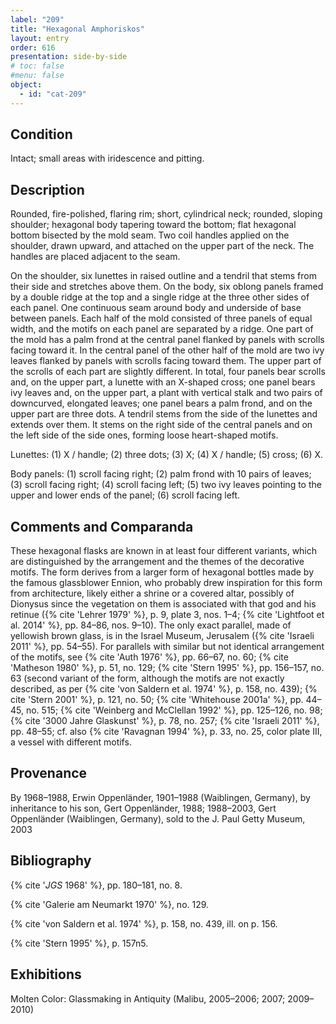 ```yaml
---
label: "209"
title: "Hexagonal Amphoriskos"
layout: entry
order: 616
presentation: side-by-side
# toc: false
#menu: false 
object:
  - id: "cat-209"
---
```


## Condition

Intact; small areas with iridescence and pitting.

## Description

Rounded, fire-polished, flaring rim; short, cylindrical neck; rounded, sloping shoulder; hexagonal body tapering toward the bottom; flat hexagonal bottom bisected by the mold seam. Two coil handles applied on the shoulder, drawn upward, and attached on the upper part of the neck. The handles are placed adjacent to the seam.

On the shoulder, six lunettes in raised outline and a tendril that stems from their side and stretches above them. On the body, six oblong panels framed by a double ridge at the top and a single ridge at the three other sides of each panel. One continuous seam around body and underside of base between panels. Each half of the mold consisted of three panels of equal width, and the motifs on each panel are separated by a ridge. One part of the mold has a palm frond at the central panel flanked by panels with scrolls facing toward it. In the central panel of the other half of the mold are two ivy leaves flanked by panels with scrolls facing toward them. The upper part of the scrolls of each part are slightly different. In total, four panels bear scrolls and, on the upper part, a lunette with an X-shaped cross; one panel bears ivy leaves and, on the upper part, a plant with vertical stalk and two pairs of downcurved, elongated leaves; one panel bears a palm frond, and on the upper part are three dots. A tendril stems from the side of the lunettes and extends over them. It stems on the right side of the central panels and on the left side of the side ones, forming loose heart-shaped motifs.

Lunettes: (1) X / handle; (2) three dots; (3) X; (4) X / handle; (5) cross; (6) X.

Body panels: (1) scroll facing right; (2) palm frond with 10 pairs of leaves; (3) scroll facing right; (4) scroll facing left; (5) two ivy leaves pointing to the upper and lower ends of the panel; (6) scroll facing left.

## Comments and Comparanda

These hexagonal flasks are known in at least four different variants, which are distinguished by the arrangement and the themes of the decorative motifs. The form derives from a larger form of hexagonal bottles made by the famous glassblower Ennion, who probably drew inspiration for this form from architecture, likely either a shrine or a covered altar, possibly of Dionysus since the vegetation on them is associated with that god and his retinue ({% cite 'Lehrer 1979' %}, p. 9, plate 3, nos. 1–4; {% cite 'Lightfoot et al. 2014' %}, pp. 84–86, nos. 9–10). The only exact parallel, made of yellowish brown glass, is in the Israel Museum, Jerusalem ({% cite 'Israeli 2011' %}, pp. 54–55). For parallels with similar but not identical arrangement of the motifs, see {% cite 'Auth 1976' %}, pp. 66–67, no. 60; {% cite 'Matheson 1980' %}, p. 51, no. 129; {% cite 'Stern 1995' %}, pp. 156–157, no. 63 (second variant of the form, although the motifs are not exactly described, as per {% cite 'von Saldern et al. 1974' %}, p. 158, no. 439); {% cite 'Stern 2001' %}, p. 121, no. 50; {% cite 'Whitehouse 2001a' %}, pp. 44–45, no. 515; {% cite 'Weinberg and McClellan 1992' %}, pp. 125–126, no. 98; {% cite '3000 Jahre Glaskunst' %}, p. 78, no. 257; {% cite 'Israeli 2011' %}, pp. 48–55; cf. also {% cite 'Ravagnan 1994' %}, p. 33, no. 25, color plate III, a vessel with different motifs.

## Provenance

By 1968–1988, Erwin Oppenländer, 1901–1988 (Waiblingen, Germany), by inheritance to his son, Gert Oppenländer, 1988; 1988–2003, Gert Oppenländer (Waiblingen, Germany), sold to the J. Paul Getty Museum, 2003

## Bibliography

{% cite '*JGS* 1968' %}, pp. 180–181, no. 8.

{% cite 'Galerie am Neumarkt 1970' %}, no. 129.

{% cite 'von Saldern et al. 1974' %}, p. 158, no. 439, ill. on p. 156.

{% cite 'Stern 1995' %}, p. 157n5.

## Exhibitions

Molten Color: Glassmaking in Antiquity (Malibu, 2005–2006; 2007; 2009–2010)
